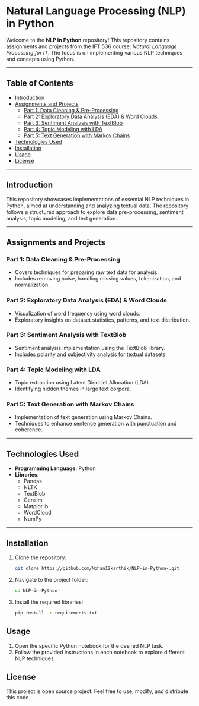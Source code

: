 # Natural Language Processing (NLP) in Python

Welcome to the **NLP in Python** repository! This repository contains assignments and projects from the IFT 536 course: *Natural Language Processing for IT*. The focus is on implementing various NLP techniques and concepts using Python.

---

## Table of Contents

- [Introduction](#introduction)
- [Assignments and Projects](#assignments-and-projects)
  - [Part 1: Data Cleaning & Pre-Processing](#part-1-data-cleaning--pre-processing)
  - [Part 2: Exploratory Data Analysis (EDA) & Word Clouds](#part-2-exploratory-data-analysis-eda--word-clouds)
  - [Part 3: Sentiment Analysis with TextBlob](#part-3-sentiment-analysis-with-textblob)
  - [Part 4: Topic Modeling with LDA](#part-4-topic-modeling-with-lda)
  - [Part 5: Text Generation with Markov Chains](#part-5-text-generation-with-markov-chains)
- [Technologies Used](#technologies-used)
- [Installation](#installation)
- [Usage](#usage)
- [License](#license)

---

## Introduction

This repository showcases implementations of essential NLP techniques in Python, aimed at understanding and analyzing textual data. The repository follows a structured approach to explore data pre-processing, sentiment analysis, topic modeling, and text generation.

---

## Assignments and Projects

### Part 1: Data Cleaning & Pre-Processing
- Covers techniques for preparing raw text data for analysis.
- Includes removing noise, handling missing values, tokenization, and normalization.

### Part 2: Exploratory Data Analysis (EDA) & Word Clouds
- Visualization of word frequency using word clouds.
- Exploratory insights on dataset statistics, patterns, and text distribution.

### Part 3: Sentiment Analysis with TextBlob
- Sentiment analysis implementation using the TextBlob library.
- Includes polarity and subjectivity analysis for textual datasets.

### Part 4: Topic Modeling with LDA
- Topic extraction using Latent Dirichlet Allocation (LDA).
- Identifying hidden themes in large text corpora.

### Part 5: Text Generation with Markov Chains
- Implementation of text generation using Markov Chains.
- Techniques to enhance sentence generation with punctuation and coherence.

---

## Technologies Used

- **Programming Language**: Python
- **Libraries**: 
  - Pandas
  - NLTK
  - TextBlob
  - Gensim
  - Matplotlib
  - WordCloud
  - NumPy

---

## Installation

1. Clone the repository:
   ```bash
   git clone https://github.com/Mohan12karthik/NLP-in-Python-.git
2. Navigate to the project folder:
   ```bash
   cd NLP-in-Python-
3. Install the required libraries:
   ```bash
   pip install -r requirements.txt

## Usage
1. Open the specific Python notebook for the desired NLP task.
2. Follow the provided instructions in each notebook to explore different NLP techniques.

## License
This project is open source project. Feel free to use, modify, and distribute this code.
